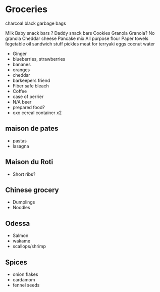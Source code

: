 # Groceries

charcoal
black garbage bags


Milk
Baby snack bars
?
Daddy snack bars
Cookies
Granola
Granola?
No granola
Cheddar cheese
Pancake mix
All purpose flour
Paper towels
fegetable oil
sandwich stuff
pickles
meat for terryaki
eggs
cocnut water

- Ginger
- blueberries, strawberries
- bananes
- oranges
- cheddar
- barkeepers friend
- Fiber safe bleach
- Coffee
- case of perrier
- N/A beer
- prepared food?
- oxo cereal container x2

## maison de pates

- pastas
- lasagna

## Maison du Roti

- Short ribs?

## Chinese grocery

- Dumplings
- Noodles

## Odessa

- Salmon
- wakame
- scallops/shrimp

## Spices

- onion flakes
- cardamom
- fennel seeds
